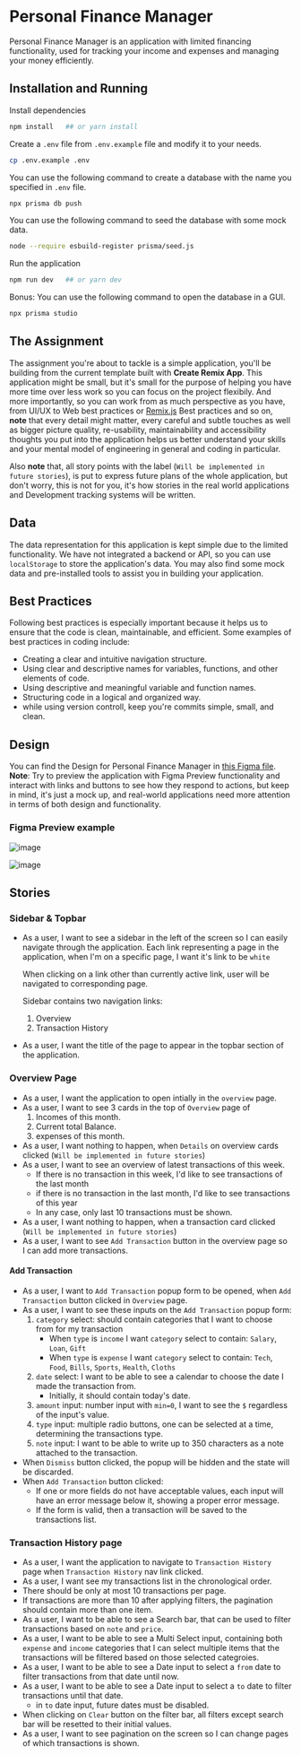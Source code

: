 # Personal Finance Manager

Personal Finance Manager is an application with limited financing functionality, used for tracking your income and expenses and managing your money efficiently.

## Installation and Running

Install dependencies

```bash
npm install   ## or yarn install
```

Create a `.env` file from `.env.example` file and modify it to your needs.
```bash
cp .env.example .env
```

You can use the following command to create a database with the name you specified in `.env` file.
```bash
npx prisma db push
```

You can use the following command to seed the database with some mock data.
```bash
node --require esbuild-register prisma/seed.js
```

Run the application

```bash
npm run dev   ## or yarn dev
```

Bonus: You can use the following command to open the database in a GUI.
```bash
npx prisma studio
```

## The Assignment

The assignment you're about to tackle is a simple application, you'll be building from the current template built with **Create Remix App**.
This application might be small, but it's small for the purpose of helping you have more time over less work so you can focus on the project flexibily.
And more importantly, so you can work from as much perspective as you have, from UI/UX to Web best practices or [Remix.js](https://remix.run/docs/en/v1) Best practices and so on, **note**
that every detail might matter, every careful and subtle touches as well as bigger picture quality, re-usability, maintainability and accessibility thoughts
you put into the application helps us better understand your skills and your mental model of engineering in general and coding in particular.

Also **note** that, all story points with the label (`Will be implemented in future stories`), is put to express future plans of the whole application,
but don't worry, this is not for you, it's how stories in the real world applications and Development tracking systems will be written.

## Data

The data representation for this application is kept simple due to the limited functionality. We have not integrated a backend or API, so you can use `localStorage` to store the application's data. You may also find some mock data and pre-installed tools to assist you in building your application.

## Best Practices

Following best practices is especially important because it helps us to ensure that the code is clean, maintainable, and efficient. Some examples of best practices in coding include:

  - Creating a clear and intuitive navigation structure.
  - Using clear and descriptive names for variables, functions, and other elements of code.
  - Using descriptive and meaningful variable and function names.
  - Structuring code in a logical and organized way.
  - while using version controll, keep you're commits simple, small, and clean.

## Design

You can find the Design for Personal Finance Manager in [this Figma file](https://www.figma.com/file/dJUAWU41JCpAPl0rRDGCx3/Money-Manager?node-id=0%3A1).
**Note**: Try to preview the application with Figma Preview functionality and interact with links and buttons to see how they respond
to actions, but keep in mind, it's just a mock up, and real-world applications need more attention in terms of both design and functionality.

### Figma Preview example

![image](https://user-images.githubusercontent.com/41629832/154848791-107fea0d-f211-42d0-a5a7-646ca970d88d.png)

![image](https://user-images.githubusercontent.com/41629832/154848837-d53bf2fd-e721-4f78-8858-22d07cb36c43.png)


## Stories

### Sidebar & Topbar

- As a user, I want to see a sidebar in the left of the screen so I can easily navigate through the application.
  Each link representing a page in the application, when I'm on a specific page, I want it's link to be `white`

  When clicking on a link other than currently active link, user will be navigated to corresponding page.

  Sidebar contains two navigation links:
  1. Overview
  2. Transaction History

- As a user, I want the title of the page to appear in the topbar section of the application.

### Overview Page

- As a user, I want the application to open intially in the `overview` page.
- As a user, I want to see 3 cards in the top of `Overview` page of
  1. Incomes of this month.
  2. Current total Balance.
  3. expenses of this month.
- As a user, I want nothing to happen, when `Details` on overview cards clicked (`Will be implemented in future stories`)
- As a user, I want to see an overview of latest transactions of this week.
  - If there is no transaction in this week, I'd like to see transactions of the last month
  - if there is no transaction in the last month, I'd like to see transactions of this year
  - In any case, only last 10 transactions must be shown.
- As a user, I want nothing to happen, when a transaction card clicked (`Will be implemented in future stories`)
- As a user, I want to see `Add Transaction` button in the overview page so I can add more transactions.

#### Add Transaction

- As a user, I want to `Add Transaction` popup form to be opened, when `Add Transaction` button clicked in `Overview` page.
- As a user, I want to see these inputs on the `Add Transaction` popup form:
  1. `category` select: should contain categories that I want to choose from for my transaction
     - When `type` is `income` I want `category` select to contain: `Salary`, `Loan`, `Gift`
     - When `type` is `expense` I want `category` select to contain: `Tech`, `Food`, `Bills`, `Sports`, `Health`, `Cloths`
  2. `date` select: I want to be able to see a calendar to choose the date I made the transaction from.
     - Initially, it should contain today's date.
  3. `amount` input: number input with `min=0`, I want to see the `$` regardless of the input's value.
  4. `type` input: multiple radio buttons, one can be selected at a time, determining the transactions type.
  5. `note` input: I want to be able to write up to 350 characters as a note attached to the transaction.
- When `Dismiss` button clicked, the popup will be hidden and the state will be discarded.
- When `Add Transaction` button clicked:
  - If one or more fields do not have acceptable values, each input will have an error message below it, showing a proper error message.
  - If the form is valid, then a transaction will be saved to the transactions list.

### Transaction History page

- As a user, I want the application to navigate to `Transaction History` page when `Transaction History` nav link clicked.
- As a user, I want see my transactions list in the chronological order.
- There should be only at most 10 transactions per page.
- If transactions are more than 10 after applying filters, the pagination should contain more than one item.
- As a user, I want to be able to see a Search bar, that can be used to filter transactions based on `note` and `price`.
- As a user, I want to be able to see a Multi Select input, containing both `expense` and `income` categories that I can select
  multiple items that the transactions will be filtered based on those selected categroies.
- As a user, I want to be able to see a Date input to select a `from` date to filter transactions from that date until now.
- As a user, I want to be able to see a Date input to select a `to` date to filter transactions until that date.
  - in `to` date input, future dates must be disabled.
- When clicking on `Clear` button on the filter bar, all filters except search bar will be resetted to their initial values.
- As a user, I want to see pagination on the screen so I can change pages of which transactions is shown.
